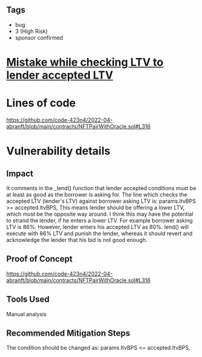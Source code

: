 ## Tags

- bug
- 3 (High Risk)
- sponsor confirmed

# [Mistake while checking LTV to lender accepted LTV](https://github.com/code-423n4/2022-04-abranft-findings/issues/55) 

# Lines of code

https://github.com/code-423n4/2022-04-abranft/blob/main/contracts/NFTPairWithOracle.sol#L316


# Vulnerability details

## Impact
It comments in the _lend() function that lender accepted conditions must be at least as good as the borrower is asking for.
The line which checks the accepted LTV (lender's LTV) against borrower asking LTV is:
                params.ltvBPS >= accepted.ltvBPS,
This means lender should be offering a lower LTV, which must be the opposite way around. 
I think this may have the potential to strand the lender, if he enters a lower LTV.
For example borrower asking LTV is 86%. However, lender enters his accepted LTV as 80%.
lend() will execute with 86% LTV and punish the lender, whereas it should revert and acknowledge the lender that his bid is not good enough.

## Proof of Concept
https://github.com/code-423n4/2022-04-abranft/blob/main/contracts/NFTPairWithOracle.sol#L316

## Tools Used
Manual analysis

## Recommended Mitigation Steps
The condition should be changed as:
                params.ltvBPS <= accepted.ltvBPS,



